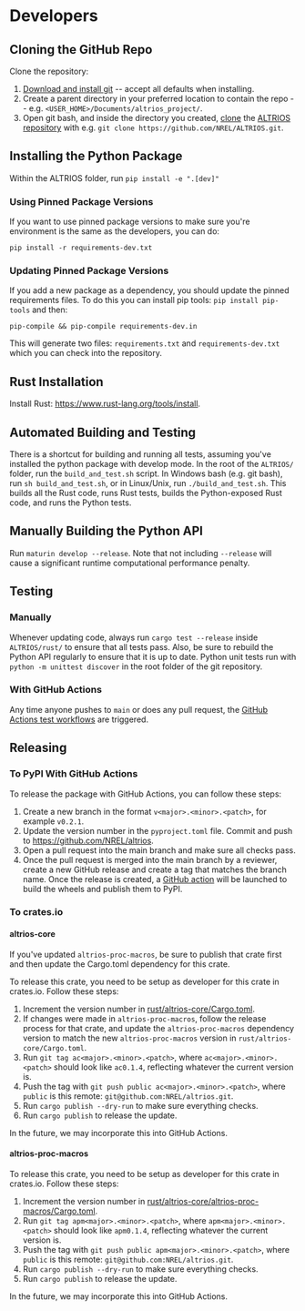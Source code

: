 # Developers

<!-- toc -->

## Cloning the GitHub Repo

Clone the repository:

1. [Download and install git](https://git-scm.com/downloads) -- accept all defaults when installing.
1. Create a parent directory in your preferred location to contain the repo -- e.g.
   `<USER_HOME>/Documents/altrios_project/`.
1. Open git bash, and inside the directory you created,
   [clone](https://docs.github.com/en/repositories/creating-and-managing-repositories/cloning-a-repository)
   the [ALTRIOS repository](https://github.com/NREL/ALTRIOS) with e.g. `git clone
   https://github.com/NREL/ALTRIOS.git`.

## Installing the Python Package

Within the ALTRIOS folder, run `pip install -e ".[dev]"`

### Using Pinned Package Versions

If you want to use pinned package versions to make sure you're environment is the same as the
developers, you can do:

```shell
pip install -r requirements-dev.txt
```

### Updating Pinned Package Versions

If you add a new package as a dependency, you should update the pinned requirements files. To do
this you can install pip tools: `pip install pip-tools` and then:

```shell
pip-compile && pip-compile requirements-dev.in
```

This will generate two files: `requirements.txt` and `requirements-dev.txt` which you can check into
the repository.

## Rust Installation

Install Rust: <https://www.rust-lang.org/tools/install>.

## Automated Building and Testing

There is a shortcut for building and running all tests, assuming you've installed the python package
with develop mode. In the root of the `ALTRIOS/` folder, run the `build_and_test.sh` script. In
Windows bash (e.g. git bash), run `sh build_and_test.sh`, or in Linux/Unix, run
`./build_and_test.sh`. This builds all the Rust code, runs Rust tests, builds the Python-exposed
Rust code, and runs the Python tests.

## Manually Building the Python API

Run `maturin develop --release`. Note that not including `--release` will cause a significant
runtime computational performance penalty.

## Testing

### Manually

Whenever updating code, always run `cargo test --release` inside `ALTRIOS/rust/` to ensure that all
tests pass. Also, be sure to rebuild the Python API regularly to ensure that it is up to date.
Python unit tests run with `python -m unittest discover` in the root folder of the git repository.

### With GitHub Actions
Any time anyone pushes to `main` or does any pull request, the [GitHub Actions test
workflows](https://github.com/NREL/altrios/tree/main/.github/workflows) are triggered.  

## Releasing

### To PyPI With GitHub Actions
To release the package with GitHub Actions, you can follow these steps:

1. Create a new branch in the format `v<major>.<minor>.<patch>`, for example `v0.2.1`.
1. Update the version number in the `pyproject.toml` file.  Commit and push to
   https://github.com/NREL/altrios.  
1. Open a pull request into the main branch and make sure all checks pass.
1. Once the pull request is merged into the main branch by a reviewer, create a new GitHub release
   and create a tag that matches the branch name. Once the release is created, a [GitHub
   action](https://github.com/NREL/altrios/blob/686e8c28828cb980cc45567d08091e69b7bee52c/.github/workflows/wheels.yaml#L5)
   will be launched to build the wheels and publish them to PyPI. 

### To crates.io
#### altrios-core
If you've updated `altrios-proc-macros`, be sure to publish that crate first and then update the
Cargo.toml dependency for this crate.  

To release this crate, you need to be setup as developer for this crate in crates.io.  Follow these steps: 
1. Increment the version number in
   [rust/altrios-core/Cargo.toml](https://github.com/NREL/altrios/blob/main/rust/altrios-core/Cargo.toml).
1. If changes were made in `altrios-proc-macros`, follow the release process for that crate, and
   update the `altrios-proc-macros` dependency version to match the new `altrios-proc-macros`
   version in `rust/altrios-core/Cargo.toml`.  
1. Run `git tag ac<major>.<minor>.<patch>`, where `ac<major>.<minor>.<patch>` should look like
   `ac0.1.4`, reflecting whatever the current version is.
1. Push the tag with `git push public ac<major>.<minor>.<patch>`, where `public` is this remote:
   `git@github.com:NREL/altrios.git`.
1. Run `cargo publish --dry-run` to make sure everything checks.
1. Run `cargo publish` to release the update.  

In the future, we may incorporate this into GitHub Actions.  

#### altrios-proc-macros
To release this crate, you need to be setup as developer for this crate in crates.io.  Follow these steps: 
1. Increment the version number in
   [rust/altrios-core/altrios-proc-macros/Cargo.toml](https://github.com/NREL/altrios/blob/main/rust/altrios-core/altrios-proc-macros/Cargo.toml).
1. Run `git tag apm<major>.<minor>.<patch>`, where `apm<major>.<minor>.<patch>` should look like
   `apm0.1.4`, reflecting whatever the current version is.
1. Push the tag with `git push public apm<major>.<minor>.<patch>`, where `public` is this remote:
   `git@github.com:NREL/altrios.git`.
1. Run `cargo publish --dry-run` to make sure everything checks.
1. Run `cargo publish` to release the update.  

In the future, we may incorporate this into GitHub Actions.  